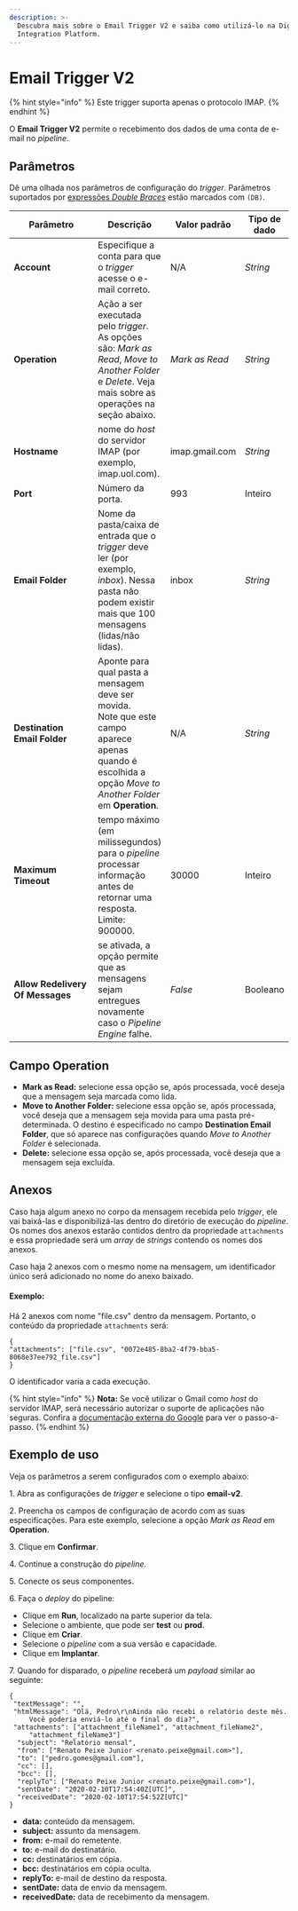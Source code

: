 ```yaml
---
description: >-
  Descubra mais sobre o Email Trigger V2 e saiba como utilizá-lo na Digibee
  Integration Platform.
---
```


# Email Trigger V2

{% hint style="info" %}
Este trigger suporta apenas o protocolo IMAP.
{% endhint %}

O **Email Trigger V2** permite o recebimento dos dados de uma conta de e-mail no _pipeline_.&#x20;

## Parâmetros

Dê uma olhada nos parâmetros de configuração do _trigger_. Parâmetros suportados por [expressões _Double Braces_](../../build/double-braces/) estão marcados com `(DB)`.

<table data-full-width="true"><thead><tr><th width="239">Parâmetro</th><th>Descrição</th><th>Valor padrão</th><th>Tipo de dado</th></tr></thead><tbody><tr><td><strong>Account</strong></td><td>Especifique a conta para que o <em>trigger</em> acesse o e-mail correto.</td><td>N/A</td><td><em>String</em></td></tr><tr><td><strong>Operation</strong></td><td>Ação a ser executada pelo <em>trigger</em>. As opções são: <em>Mark as Read</em>, <em>Move to Another Folder</em> e <em>Delete</em>. Veja mais sobre as operações na seção abaixo.</td><td><em>Mark as Read</em></td><td><em>String</em></td></tr><tr><td><strong>Hostname</strong></td><td>nome do <em>host</em> do servidor IMAP (por exemplo, imap.uol.com).</td><td>imap.gmail.com</td><td><em>String</em></td></tr><tr><td><strong>Port</strong></td><td>Número da porta.</td><td>993</td><td>Inteiro</td></tr><tr><td><strong>Email Folder</strong></td><td>Nome da pasta/caixa de entrada que o <em>trigger</em> deve ler (por exemplo, <em>inbox</em>). Nessa pasta não podem existir mais que 100 mensagens (lidas/não lidas).</td><td>inbox</td><td><em>String</em></td></tr><tr><td><strong>Destination Email Folder</strong></td><td>Aponte para qual pasta a mensagem deve ser movida. <br>Note que este campo aparece apenas quando é escolhida a opção <em>Move to Another Folder</em> em <strong>Operation</strong>.</td><td>N/A</td><td><em>String</em></td></tr><tr><td><strong>Maximum Timeout</strong></td><td>tempo máximo (em milissegundos) para o <em>pipeline</em> processar informação antes de retornar uma resposta. Limite: 900000.</td><td>30000</td><td>Inteiro</td></tr><tr><td><strong>Allow Redelivery Of Messages</strong></td><td>se ativada, a opção permite que as mensagens sejam entregues novamente caso o <em>Pipeline Engine</em> falhe.</td><td><em>False</em></td><td>Booleano</td></tr></tbody></table>

## Campo Operation <a href="#h_7f01d390b4" id="h_7f01d390b4"></a>

* **Mark as Read:** selecione essa opção se, após processada, você deseja que a mensagem seja marcada como lida.
* **Move to Another Folder:** selecione essa opção se, após processada, você deseja que a mensagem seja movida para uma pasta pré-determinada. O destino é especificado no campo **Destination Email Folder**, que só aparece nas configurações quando _Move to Another Folder_ é selecionada.
* **Delete:** selecione essa opção se, após processada, você deseja que a mensagem seja excluída.

## Anexos <a href="#h_ed7b1075bc" id="h_ed7b1075bc"></a>

Caso haja algum anexo no corpo da mensagem recebida pelo _trigger_, ele vai baixá-las e disponibilizá-las dentro do diretório de execução do _pipeline_. Os nomes dos anexos estarão contidos dentro da propriedade `attachments` e essa propriedade será um _array_ de _strings_ contendo os nomes dos anexos.

Caso haja 2 anexos com o mesmo nome na mensagem, um identificador único será adicionado no nome do anexo baixado.

#### **Exemplo:**

Há 2 anexos com nome "file.csv" dentro da mensagem. Portanto, o conteúdo da propriedade `attachments` será:

```
{
"attachments": ["file.csv", "0072e485-8ba2-4f79-bba5-8068e37ee792_file.csv"]
}
```

O identificador varia a cada execução.

{% hint style="info" %}
**Nota:** Se você utilizar o Gmail como _host_ do servidor IMAP, será necessário autorizar o suporte de aplicações não seguras. Confira a [documentação externa do Google](https://support.google.com/accounts/answer/6010255?hl=pt-BR) para ver o passo-a-passo.
{% endhint %}

## Exemplo de uso&#x20;

Veja os parâmetros a serem configurados com o exemplo abaixo:

1\. Abra as configurações de _trigger_ e selecione o tipo **email-v2**.

2\. Preencha os campos de configuração de acordo com as suas especificações. Para este exemplo, selecione a opção _Mark as Read_ em **Operation**.

3\. Clique em **Confirmar**.

4\. Continue a construção do _pipeline_.

5\. Conecte os seus componentes.

6\. Faça o _deploy_ do pipeline:

* Clique em **Run**, localizado na parte superior da tela.
* Selecione o ambiente, que pode ser **test** ou **prod**.
* Clique em **Criar**.
* Selecione o _pipeline_ com a sua versão e capacidade.
* Clique em **Implantar**.

7\. Quando for disparado, o _pipeline_ receberá um _payload_ similar ao seguinte:

```
{ 
 "textMessage": "",
 "htmlMessage": "Olá, Pedro\r\nAinda não recebi o relatório deste mês. 
     Você poderia enviá-lo até o final do dia?",
 "attachments": ["attachment_fileName1", "attachment_fileName2", 
     "attachment_fileName3"]
  "subject": "Relatório mensal",
  "from": ["Renato Peixe Junior <renato.peixe@gmail.com>"],
  "to": ["pedro.gomes@gmail.com"],
  "cc": [],
  "bcc": [],
  "replyTo": ["Renato Peixe Junior <renato.peixe@gmail.com>"],
  "sentDate": "2020-02-10T17:54:40Z[UTC]",
  "receivedDate": "2020-02-10T17:54:52Z[UTC]"
} 
```

* **data:** conteúdo da mensagem.
* **subject:** assunto da mensagem.
* **from:** e-mail do remetente.
* **to:** e-mail do destinatário.
* **cc:** destinatários em cópia.
* **bcc:** destinatários em cópia oculta.
* **replyTo:** e-mail de destino da resposta.
* **sentDate:** data de envio da mensagem.
* **receivedDate:** data de recebimento da mensagem.
